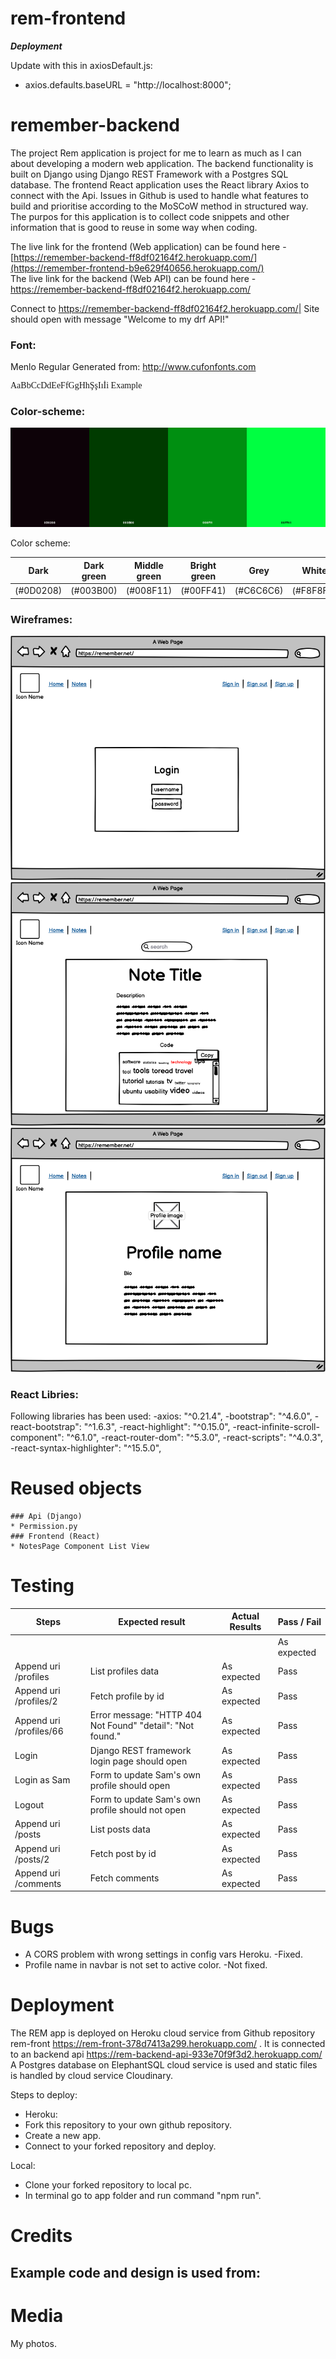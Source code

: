 # rem-frontend

***Deployment***




Update with this in axiosDefault.js:
* axios.defaults.baseURL = "http://localhost:8000";

# remember-backend
The project Rem application is project for me to learn as much as I can about developing a modern web application. The backend functionality is built on Django using Django REST Framework with a Postgres SQL database. The frontend React application uses the React library Axios to connect with the Api. Issues in Github is used to handle what features to build and prioritise according to the MoSCoW method in structured way. The purpos for this application is to collect code snippets and other information that is good to reuse in some way when coding.

The live link for the frontend (Web application) can be found here - [https://remember-backend-ff8df02164f2.herokuapp.com/](https://remember-frontend-b9e629f40656.herokuapp.com/) </br>
The live link for the backend (Web API) can be found here - [https://remember-backend-ff8df02164f2.herokuapp.com/
](https://remember-backend-ff8df02164f2.herokuapp.com/) </br>

Connect to https://remember-backend-ff8df02164f2.herokuapp.com/| Site should open with message "Welcome to my drf API!" 

### Font:
Menlo Regular Generated from: http://www.cufonfonts.com

<style>
@font-face {
    font-family: 'Menlo Regular';
    font-style: normal;
    font-weight: normal;
    src: local('Menlo Regular'), url('Menlo-Regular.woff') format('woff');
    }

div {
  font-family: Menlo Regular;
}
</style>
<div>
    AaBbCcDdEeFfGgHhŞşIıİi Example
</div>

### Color-scheme:
![Color-scheme](src/assets/images/matrix-code-green.png)

Color scheme:

Dark| Dark green|Middle green|Bright green|Grey|White
----|-----------|------------|------------|----|-----
(#0D0208)|(#003B00)|(#008F11)|(#00FF41)|(#C6C6C6)|(#F8F8F8) 

### Wireframes:
![Color-scheme](src/assets/images/login.png)
![Color-scheme](src/assets/images/note.png)
![Color-scheme](src/assets/images/profile.png)

### React Libries:
Following libraries has been used:
	-axios: "^0.21.4",
    -bootstrap": "^4.6.0",
    -react-bootstrap": "^1.6.3",
    -react-highlight": "^0.15.0",
    -react-infinite-scroll-component": "^6.1.0",
    -react-router-dom": "^5.3.0",
    -react-scripts": "^4.0.3",
    -react-syntax-highlighter": "^15.5.0",

# Reused objects
    ### Api (Django)
    * Permission.py
    ### Frontend (React)
    * NotesPage Component List View
# Testing


Steps | Expected result | Actual Results | Pass / Fail
------------- | ------------- | ------------- | -------------
|||| As expected | Pass 
Append uri /profiles | List profiles data | As expected| Pass
Append uri /profiles/2| Fetch profile by id | As expected| Pass
Append uri /profiles/66| Error message: "HTTP 404 Not Found" "detail": "Not found."  | As expected| Pass
Login| Django REST framework login page should open | As expected| Pass
Login as Sam| Form to update Sam's own profile should open | As expected| Pass
Logout| Form to update Sam's own profile should not open | As expected| Pass
Append uri /posts | List posts data | As expected| Pass
Append uri /posts/2| Fetch post by id| As expected| Pass
Append uri /comments| Fetch comments | As expected| Pass


# Bugs
 * A CORS problem with wrong settings in config vars Heroku. -Fixed.
 * Profile name in navbar is not set to active color. -Not fixed.


# Deployment

The REM app is deployed on Heroku cloud service from Github repository rem-front https://rem-front-378d7413a299.herokuapp.com/ . It is connected to an backend api https://rem-backend-api-933e70f9f3d2.herokuapp.com/
A Postgres database on ElephantSQL cloud service is used and static files is handled by cloud service Cloudinary.


Steps to deploy:

* Heroku:
* Fork this repository to your own github repository.
* Create a new app.
* Connect to your forked repository and deploy.

Local:
* Clone your forked repository to local pc.
* In terminal go to app folder and run command "npm run".


# Credits
Example code and design is used from:
- 

# Media
My photos.

